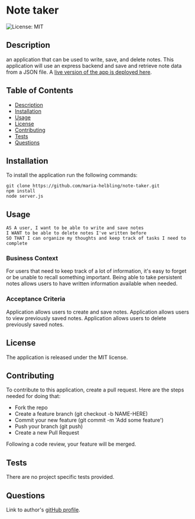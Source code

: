 # Note taker
![License: MIT](https://img.shields.io/badge/License-MIT-yellow.svg)
## Description
  
an application that can be used to write, save, and delete notes. This application will use an express backend and save and retrieve note data from a JSON file.
A [live version of the app is deployed here](https://marianotetakingapp.herokuapp.com/).
  
## Table of Contents
  
* [Description](#description)
* [Installation](#installation)
* [Usage](#usage)
* [License](#license)
* [Contributing](#contributing)
* [Tests](#tests)
* [Questions](#questions)
  
## Installation
To install the application run the following commands:
  
    git clone https://github.com/maria-helbling/note-taker.git 
    npm install
    node server.js

  
## Usage
  
    AS A user, I want to be able to write and save notes
    I WANT to be able to delete notes I've written before
    SO THAT I can organize my thoughts and keep track of tasks I need to complete

### Business Context

For users that need to keep track of a lot of information, it's easy to forget or be unable to recall something important. Being able to take persistent notes allows users to have written information available when needed.

### Acceptance Criteria

Application allows users to create and save notes.
Application allows users to view previously saved notes.
Application allows users to delete previously saved notes.
  
## License
  
The application is released under the MIT license.
  
## Contributing

To contribute to this application, create a pull request. Here are the steps needed for doing that:

* Fork the repo
* Create a feature branch (git checkout -b NAME-HERE)
* Commit your new feature (git commit -m 'Add some feature')
* Push your branch (git push)
* Create a new Pull Request
        
Following a code review, your feature will be merged.

## Tests
  
There are no project specific tests provided.
  
## Questions
  
Link to author's [gitHub profile](https://github.com/maria-helbling).
  

